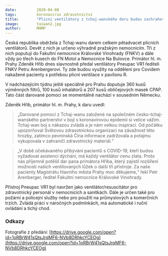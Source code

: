 ```yaml
---
date:         2020-04-08
tags:         koronavirus zdravotnictví
title:        "Plicní ventilátory z tchaj-wanského daru budou zachraňovat lidské životy v nemocnicích v Praze"
image: 	      taiwan2.jpg
author:       MHMP
---
```


Česká republika obdržela z Tchaj-wanu darem celkem pětadvacet plicních ventilátorů. Devět z nich je určeno výhradně pražským nemocnicím.  Tři z nich poputují do Fakultní nemocnice Královské Vinohrady (FNKV) a dále vždy po třech kusech do FN Motol a Nemocnice Na Bulovce. Primátor hl. m. Prahy Zdeněk Hřib dnes slavnostně předal ventilátory Pneupac VR1 řediteli FNKV Petru Arenbergerovi. Ty zde budou využity na oddělení pro Covidem nakažené pacienty s potřebou plicní ventilace v pavilonu R.

V nadcházejícím týdnu ještě speciálně pro Prahu doputuje 360 kusů výměnných filtrů, 100 kusů inhalátorů a 207 kusů obličejových masek CPAP. Tato část darované pomoci se momentálně nachází v sousedním Německu.

Zdeněk Hřib, primátor hl. m. Prahy, k daru uvedl: 

> „Darované pomoci z Tchaj-wanu založené na společném česko-tchaj-wanského partnerství v boji s koronavirovou epidemií si velice vážím. Tchaj-wan boj s nákazou zvládá a je nám velkou inspirací. Od počátku upozorňoval Světovou zdravotnickou organizaci na závažnost této hrozby, zatímco pevninská Čína informace zadržovala a potajmu vykupovala v zahraničí zdravotnický materiál.“

> „V době očekávaného přibývání pacientů s COVID-19, kteří budou vyžadovat asistenci dýchání, má každý ventilátor cenu zlata. Proto nás příjemně potěšil dar pana primátora Hřiba, který zajistil rozšíření možnosti našich ventilovaných lůžek o další tři přístroje. Za naše pacienty Magistrátu hlavního města Prahy moc děkujeme,“ řekl Petr Arenberger, ředitel Fakultní nemocnice Královské Vinohrady.

Přístroj Pneupac VR1 byl navržen jako ventilátor/resuscitátor pro zdravotnický personál v nemocnicích a sanitkách. Dále je určen také pro požární a policejní služby nebo pro použití na průmyslových a komerčních trzích. Zvládá práci v náročných podmínkách, má automatické i ruční ovládání a tichý chod. 

### Odkazy

Fotografie z předání: [https://drive.google.com/open?id=1oRBrW41sQtsJrqMF6-NVb8DRhkcYCEOg](https://drive.google.com/open?id=1oRBrW41sQtsJrqMF6-NVb8DRhkcYCEOg)
